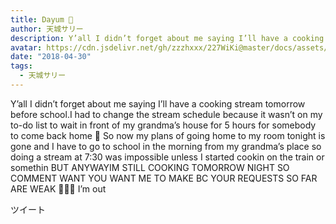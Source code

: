 ```yaml
---
title: Dayum 🍳
author: 天城サリー
description: Y’all I didn’t forget about me saying I’ll have a cooking stream tomorrow before school.I had to change the stream schedule because it wasn’t on my to-do list to wait in front of my grandma’s house...
avatar: https://cdn.jsdelivr.net/gh/zzzhxxx/227WiKi@master/docs/assets/photo/avatar/sally.jpg
date: "2018-04-30"
tags:
  - 天城サリー
---
```



Y’all I didn’t forget about me saying I’ll have a cooking stream tomorrow before school.I had to change the stream schedule because it wasn’t on my to-do list to wait in front of my grandma’s house for 5 hours for somebody to come back home 🏡 So now my plans of going home to my room tonight is gone and I have to go to school in the morning from my grandma’s place so doing a stream at 7:30 was impossible unless I started cookin on the train or somethin BUT ANYWAYIM STILL COOKING TOMORROW NIGHT SO COMMENT WANT YOU WANT ME TO MAKE BC YOUR REQUESTS SO FAR ARE WEAK ✋🏻🎤 I’m out 


ツイート



